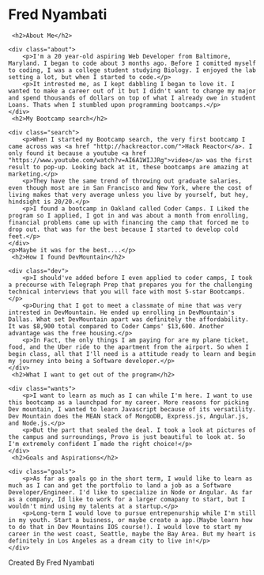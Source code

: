 <!--My basic HTML markup, will add CSS next-->
<!doctype html>
<body>
     <h1>Fred Nyambati</h1>

     <h2>About Me</h2>

    <div class="about">
        <p>I'm a 20 year-old aspiring Web Developer from Baltimore, Maryland. I began to code about 3 months ago. Before I comitted myself to coding, I was a college student studying Biology. I enjoyed the lab setting a lot, but when I started to code.</p>
        <p>It intrested me, as I kept dabbling I began to love it. I wanted to make a career out of it but I didn't want to change my major and spend thousands of dollars on top of what I already owe in student Loans. Thats when I stumbled upon programming bootcamps.</p>
    </div>
     <h2>My Bootcamp search</h2>

    <div class="search">
        <p>When I started my Bootcamp search, the very first bootcamp I came across was <a href "http://hackreactor.com/">Hack Reactor</a>. I only found it because a youtube <a href "https://www.youtube.com/watch?v=AI6A1WIJJRg">video</a> was the first result to pop-up. Looking back at it, these bootcamps are amazing at marketing.</p>
        <p>They have the same trend of throwing out graduate salaries, even though most are in San Francisco and New York, where the cost of living makes that very average unless you live by yourself, but hey, hindsight is 20/20.</p>
        <p>I found a bootcamp in Oakland called Coder Camps. I Liked the program so I applied, I got in and was about a month from enrolling, financial problems came up with financing the camp that forced me to drop out. that was for the best because I started to develop cold feet.</p>
    </div>
    <p>Maybe it was for the best....</p>
     <h2>How I found DevMountain</h2>

    <div class="dev">
        <p>I should've added before I even applied to coder camps, I took a precourse with Telegraph Prep that prepares you for the challenging technical interviews that you will face with most 5-star Bootcamps.</p>
        <p>During that I got to meet a classmate of mine that was very intrested in DevMountain. He ended up enrolling in DevMountain's Dallas. What set DevMountain apart was definitely the affordability. It was $8,900 total compared to Coder Camps' $13,600. Another advantage was the free housing.</p>
        <p>In Fact, the only things I am paying for are my plane ticket, food, and the Uber ride to the apartment from the airport. So when I begin class, all that I'll need is a attitude ready to learn and begin my journey into being a Software developer.</p>
    </div>
     <h2>What I want to get out of the program</h2>

    <div class="wants">
        <p>I want to learn as much as I can while I'm here. I want to use this bootcamp as a launchpad for my career. More reasons for picking Dev mountain, I wanted to learn Javascript because of its versatility. Dev Mountain does the MEAN stack of MongoDB, Express.js, Angular.js, and Node.js.</p>
        <p>But the part that sealed the deal. I took a look at pictures of the campus and surroundings, Provo is just beautiful to look at. So I'm extremely confident I made the right choice!</p>
    </div>
     <h2>Goals and Aspirations</h2>

    <div class="goals">
        <p>As far as goals go in the short term, I would like to learn as much as I can and get the portfolio to land a job as a Software Developer/Engineer. I'd like to specialize in Node or Angular. As far as a company, Id like to work for a larger comapany to start, but I wouldn't mind using my talents at a startup.</p>
        <p>Long-term I would love to pursue entrepenurship while I'm still in my youth. Start a buisness, or maybe create a app.(Maybe learn how to do that in Dev Mountains IOS course!). I would love to start my career in the west coast, Seattle, maybe the Bay Area. But my heart is definitely in Los Angeles as a dream city to live in!</p>
    </div>
</body>
<footer>
    <p>Created By Fred Nyambati</p>
</footer>

</html>
